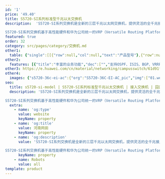 ```yaml
---
id: '1'
price: '49.40'
title: S5720-SI系列标准型千兆以太交换机
description:  'S5720-SI系列交换机是全新的三层千兆以太网交换机，提供灵活的全千兆接入以及高性价比的固定千兆和万兆上行端口。

S5720-SI系列交换机基于高性能硬件和华为公司统一的VRP（Versatile Routing Platform）软件平台，具有增强的三层特性，智能iStack堆叠，灵活的以太组网，可扩展支持MACSec，成熟的IPv6特性，简易的运行维护等特点，广泛应用于企业园区接入和汇聚、数据中心接入等多种应用场景。'
featured: true
order: 32
category: src/pages/category/交换机.md
other1: 
  table: {"single":[[{"row":null,"col":null,"text":"产品型号"},{"row":null,"col":null,"text":"S5720-28P-SI-AC"},{"row":null,"col":null,"text":"S5720-28X-SI-AC(DC)\nS5720-28X-PWR-SI-AC(DC)"},{"row":null,"col":null,"text":"S5720-28X-SI-24S-AC(DC)\nS5721-28X-SI-24S-AC"},{"row":null,"col":null,"text":"S5720-52P-SI-AC\nS5720S-52P-SI-AC"},{"row":null,"col":null,"text":"S5720-52X-SI-AC(DC)\nS5720-52X-PWR-SI-AC(DC)\nS5720-52X-PWR-SI-ACF\nS5720-52X-SI-48S\nS5720S-52X-SI-AC"},{"row":null,"col":null,"text":"S5720S-28P-SI-AC\nS5720S-28X-SI-AC"}],[{"row":null,"col":null,"text":"交换容量"},{"row":null,"col":"6","text":"336Gbps/3.36Tbps"}],[{"row":null,"col":null,"text":"包转发率"},{"row":null,"col":null,"text":"96Mpps/126Mpps"},{"row":null,"col":null,"text":"108Mpps/126Mpps"},{"row":null,"col":null,"text":"108Mpps/126Mpps"},{"row":null,"col":null,"text":"132Mpps/166Mpps"},{"row":null,"col":null,"text":"144Mpps/166Mpps"},{"row":null,"col":null,"text":"P款型：96Mpps/126Mpps\n\nX款型：108Mpps/126Mpps"}],[{"row":null,"col":null,"text":"固定端口"},{"row":null,"col":null,"text":"24个10/100/1000\nBase-T，4个复用SFP千兆端口（Combo），4个千兆SFP\n"},{"row":null,"col":null,"text":"24个10/100/1000\nBase-T，4个复用SFP千兆端口（Combo），4个万兆SFP+\n"},{"row":null,"col":null,"text":"24个千兆 SFP，8个复用的千兆10/100/1000Base-T以太网端口Combo，4个万兆SFP+"},{"row":null,"col":null,"text":"48个10/100/1000\nBase-T，4个千兆SFP"},{"row":null,"col":null,"text":"S5720-52X-SI-48S：48个千兆 SFP，2个复用的千兆10/100/1000Base-T以太网端口Combo，4个万兆SFP+\n\n其他款型：48个10/100/1000Base-T，4个万兆SFP+\n"},{"row":null,"col":null,"text":"P款型：24个10/100/1000Base-T，4个千兆SFP\n\nX款型：24个10/100/1000Base-T，4个万兆SFP+"}],[{"row":null,"col":null,"text":"MAC特性"},{"row":null,"col":"6","text":"遵循IEEE 802.1d标准\n支持MAC地址自动学习和老化\n支持静态、动态、黑洞MAC表项\n支持源MAC地址过滤"}],[{"row":null,"col":null,"text":"VLAN特性"},{"row":null,"col":"6","text":"支持4K个VLAN\n支持Guest VLAN、Voice VLANs\n支持GVRP协议\n支持MUX VLAN功能\n支持基于MAC/协议/IP子网/策略/端口的VLAN\n支持1:1和N:1 VLAN Mapping功能"}],[{"row":null,"col":null,"text":"IP路由"},{"row":null,"col":"6","text":"静态路由、RIPv1/2、RIwebp、OSPF、OSPFv3、ECMP、ISIS、ISISv6、BGP、BGP4+"}],[{"row":null,"col":null,"text":"超级虚拟交换网(SVF)"},{"row":null,"col":"6","text":"支持作为SVF client零配置即插即用\n支持自动加载client的大包和补丁\n支持业务一键式自动下发\nclient支持独立运行"}],[{"row":null,"col":null,"text":"互通性"},{"row":null,"col":"6","text":"VBST基于VLAN生成树协议（和PVST/PVST+/RPVST 互通）\nLNP 链路类型协商协议（和DTP相似功能）\nVCMP VLAN集中管理协议（和VTP相似功能）\n\n详细的互联互通认证与报告，请访问这里。\n"}]]}
other2:
  features: [{"title":"丰富的业务功能","dec":["","支持OSPF、ISIS、BGP、VRRP等三层特性，满足的语音、视频和数据等业务的应用需求",""]},{"title":"智能堆叠","dec":["","支持iStack堆叠，多台交换机可虚拟为一台，提高设备可靠性，支持免配置堆叠，简化配置和管理",""]},{"title":"SVF极简网络运维","dec":["","SVF（超级虚拟交换网）将园区“核心/汇聚+接入交换机+AP”的网络架构，虚拟化为一台网元，可作为SVF Client角色，即插即用，极简网络运维",""]}]
other3: https://e.huawei.com/cn/material/networking/campusswitch/61d91f83384b4b37b99d39958dcabca9
other4:
  images: {"s5720-36c-ei-ac":{"org":"S5720-36C-EI-AC_pic","img":["01.webp","02.webp","03.webp","04.webp","07.webp","08.webp"]}}
seo:
  title: s5720-si-model | S5720-SI系列标准型千兆以太交换机 | 接入交换机 | 园区交换机 | 交换机 | 企业网络
  description: 'S5720-SI系列交换机是全新的三层千兆以太网交换机，提供灵活的全千兆接入以及高性价比的固定千兆和万兆上行端口。

S5720-SI系列交换机基于高性能硬件和华为公司统一的VRP（Versatile Routing Platform）软件平台，具有增强的三层特性，智能iStack堆叠，灵活的以太组网，可扩展支持MACSec，成熟的IPv6特性，简易的运行维护等特点，广泛应用于企业园区接入和汇聚、数据中心接入等多种应用场景。'
  extra:
    - name: 'og:type'
      value: website
      keyName: property
    - name: 'og:title'
      value: 河南网田
      keyName: property
    - name: 'og:description'
      value: 'S5720-SI系列交换机是全新的三层千兆以太网交换机，提供灵活的全千兆接入以及高性价比的固定千兆和万兆上行端口。

S5720-SI系列交换机基于高性能硬件和华为公司统一的VRP（Versatile Routing Platform）软件平台，具有增强的三层特性，智能iStack堆叠，灵活的以太组网，可扩展支持MACSec，成熟的IPv6特性，简易的运行维护等特点，广泛应用于企业园区接入和汇聚、数据中心接入等多种应用场景。'
      keyName: property
    - name: Robots
      value: all
template: product
---
```

